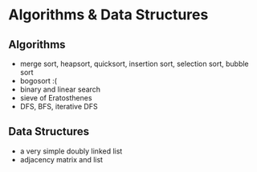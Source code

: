 # Algorithms & Data Structures

## Algorithms

- merge sort, heapsort, quicksort, insertion sort, selection sort, bubble sort
- bogosort :(
- binary and linear search
- sieve of Eratosthenes
- DFS, BFS, iterative DFS

## Data Structures

- a very simple doubly linked list
- adjacency matrix and list
